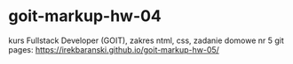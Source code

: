 # goit-markup-hw-04
kurs Fullstack Developer (GOIT), zakres ntml, css, zadanie domowe nr 5 
git pages: https://irekbaranski.github.io/goit-markup-hw-05/

